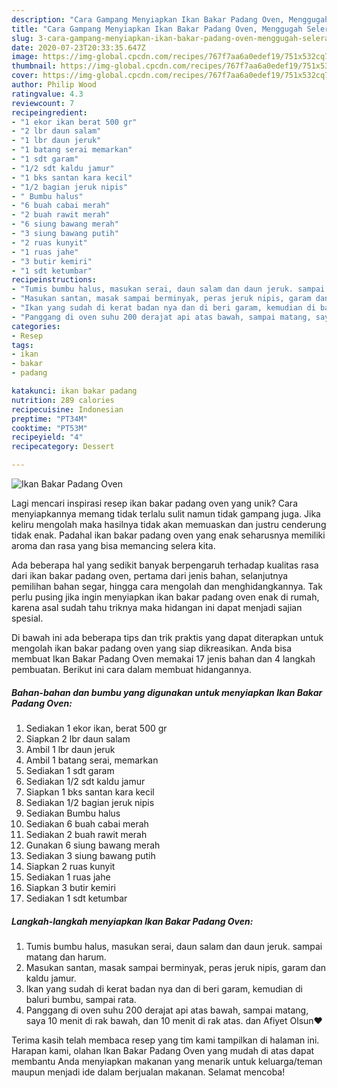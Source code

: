 ```yaml
---
description: "Cara Gampang Menyiapkan Ikan Bakar Padang Oven, Menggugah Selera"
title: "Cara Gampang Menyiapkan Ikan Bakar Padang Oven, Menggugah Selera"
slug: 3-cara-gampang-menyiapkan-ikan-bakar-padang-oven-menggugah-selera
date: 2020-07-23T20:33:35.647Z
image: https://img-global.cpcdn.com/recipes/767f7aa6a0edef19/751x532cq70/ikan-bakar-padang-oven-foto-resep-utama.jpg
thumbnail: https://img-global.cpcdn.com/recipes/767f7aa6a0edef19/751x532cq70/ikan-bakar-padang-oven-foto-resep-utama.jpg
cover: https://img-global.cpcdn.com/recipes/767f7aa6a0edef19/751x532cq70/ikan-bakar-padang-oven-foto-resep-utama.jpg
author: Philip Wood
ratingvalue: 4.3
reviewcount: 7
recipeingredient:
- "1 ekor ikan berat 500 gr"
- "2 lbr daun salam"
- "1 lbr daun jeruk"
- "1 batang serai memarkan"
- "1 sdt garam"
- "1/2 sdt kaldu jamur"
- "1 bks santan kara kecil"
- "1/2 bagian jeruk nipis"
- " Bumbu halus"
- "6 buah cabai merah"
- "2 buah rawit merah"
- "6 siung bawang merah"
- "3 siung bawang putih"
- "2 ruas kunyit"
- "1 ruas jahe"
- "3 butir kemiri"
- "1 sdt ketumbar"
recipeinstructions:
- "Tumis bumbu halus, masukan serai, daun salam dan daun jeruk. sampai matang dan harum."
- "Masukan santan, masak sampai berminyak, peras jeruk nipis, garam dan kaldu jamur."
- "Ikan yang sudah di kerat badan nya dan di beri garam, kemudian di baluri bumbu, sampai rata."
- "Panggang di oven suhu 200 derajat api atas bawah, sampai matang, saya 10 menit di rak bawah, dan 10 menit di rak atas. dan Afiyet Olsun❤"
categories:
- Resep
tags:
- ikan
- bakar
- padang

katakunci: ikan bakar padang 
nutrition: 289 calories
recipecuisine: Indonesian
preptime: "PT34M"
cooktime: "PT53M"
recipeyield: "4"
recipecategory: Dessert

---
```



![Ikan Bakar Padang Oven](https://img-global.cpcdn.com/recipes/767f7aa6a0edef19/751x532cq70/ikan-bakar-padang-oven-foto-resep-utama.jpg)

Lagi mencari inspirasi resep ikan bakar padang oven yang unik? Cara menyiapkannya memang tidak terlalu sulit namun tidak gampang juga. Jika keliru mengolah maka hasilnya tidak akan memuaskan dan justru cenderung tidak enak. Padahal ikan bakar padang oven yang enak seharusnya memiliki aroma dan rasa yang bisa memancing selera kita.

Ada beberapa hal yang sedikit banyak berpengaruh terhadap kualitas rasa dari ikan bakar padang oven, pertama dari jenis bahan, selanjutnya pemilihan bahan segar, hingga cara mengolah dan menghidangkannya. Tak perlu pusing jika ingin menyiapkan ikan bakar padang oven enak di rumah, karena asal sudah tahu triknya maka hidangan ini dapat menjadi sajian spesial.




Di bawah ini ada beberapa tips dan trik praktis yang dapat diterapkan untuk mengolah ikan bakar padang oven yang siap dikreasikan. Anda bisa membuat Ikan Bakar Padang Oven memakai 17 jenis bahan dan 4 langkah pembuatan. Berikut ini cara dalam membuat hidangannya.

<!--inarticleads1-->

##### Bahan-bahan dan bumbu yang digunakan untuk menyiapkan Ikan Bakar Padang Oven:

1. Sediakan 1 ekor ikan, berat 500 gr
1. Siapkan 2 lbr daun salam
1. Ambil 1 lbr daun jeruk
1. Ambil 1 batang serai, memarkan
1. Sediakan 1 sdt garam
1. Sediakan 1/2 sdt kaldu jamur
1. Siapkan 1 bks santan kara kecil
1. Sediakan 1/2 bagian jeruk nipis
1. Sediakan  Bumbu halus
1. Sediakan 6 buah cabai merah
1. Sediakan 2 buah rawit merah
1. Gunakan 6 siung bawang merah
1. Sediakan 3 siung bawang putih
1. Siapkan 2 ruas kunyit
1. Sediakan 1 ruas jahe
1. Siapkan 3 butir kemiri
1. Sediakan 1 sdt ketumbar




<!--inarticleads2-->

##### Langkah-langkah menyiapkan Ikan Bakar Padang Oven:

1. Tumis bumbu halus, masukan serai, daun salam dan daun jeruk. sampai matang dan harum.
1. Masukan santan, masak sampai berminyak, peras jeruk nipis, garam dan kaldu jamur.
1. Ikan yang sudah di kerat badan nya dan di beri garam, kemudian di baluri bumbu, sampai rata.
1. Panggang di oven suhu 200 derajat api atas bawah, sampai matang, saya 10 menit di rak bawah, dan 10 menit di rak atas. dan Afiyet Olsun❤




Terima kasih telah membaca resep yang tim kami tampilkan di halaman ini. Harapan kami, olahan Ikan Bakar Padang Oven yang mudah di atas dapat membantu Anda menyiapkan makanan yang menarik untuk keluarga/teman maupun menjadi ide dalam berjualan makanan. Selamat mencoba!
